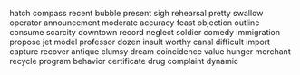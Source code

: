 hatch
compass
recent
bubble
present
sigh
rehearsal
pretty
swallow
operator
announcement
moderate
accuracy
feast
objection
outline
consume
scarcity
downtown
record
neglect
soldier
comedy
immigration
propose
jet
model
professor
dozen
insult
worthy
canal
difficult
import
capture
recover
antique
clumsy
dream
coincidence
value
hunger
merchant
recycle
program
behavior
certificate
drug
complaint
dynamic
